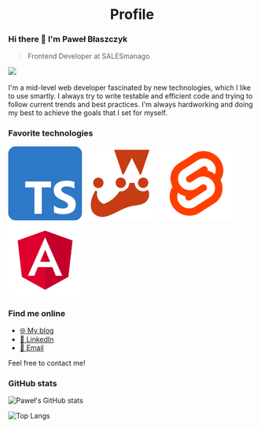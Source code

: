 <h1 align="center">
Profile
</h1>

### Hi there 👋 I'm Paweł Błaszczyk

> Frontend Developer at SALESmanago

![](https://komarev.com/ghpvc/?username=pawelblaszczyk5&color=blueviolet)

I'm a mid-level web developer fascinated by new technologies, which I like to use smartly. I always try to write testable and efficient code and trying to follow current trends and best practices. I'm always hardworking and doing my best to achieve the goals that I set for myself.

### Favorite technologies

![Typescript](assets/typescript.png) ![Jest](assets/jest.png) ![Svelte](assets/svelte.png) ![Angular](assets/angular.png)

### Find me online

- [🌐 My blog](https://pawel-blaszczyk-blog.netlify.app/ " 🌐 My blog")
- [💼 LinkedIn](https://www.linkedin.com/in/pawel-blaszczyk/ " 💼 LinkedIn")
- [📧 Email](mailto:pawelblasczyk@wir.pl "📧 Email")

Feel free to contact me!

### GitHub stats

![Paweł's GitHub stats](https://github-readme-stats.vercel.app/api?username=pawelblaszczyk5&theme=cobalt&show_icons=true)

![Top Langs](https://github-readme-stats.vercel.app/api/top-langs/?username=pawelblaszczyk5&layout=compact&theme=cobalt&langs_count=8)
